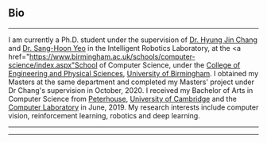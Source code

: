 ## Bio

---
I am currently a Ph.D. student under the supervision of <a href="https://hyungjinchang.wordpress.com">Dr. Hyung Jin Chang</a> and <a href="https://www.birmingham.ac.uk/staff/profiles/sportex/yeo-sang-hoon.aspx">Dr. Sang-Hoon Yeo</a> in the Intelligent Robotics Laboratory, at the <a href="https://www.birmingham.ac.uk/schools/computer-science/index.aspx"School of Computer Science</a>, under the <a href="https://www.birmingham.ac.uk/university/colleges/eps/index.aspx">College of Engineering and Physical Sciences</a>, <a href="https://www.birmingham.ac.uk/index.aspx"> University of Birmingham</a>. I obtained my Masters at the same department and completed my Masters' project under Dr Chang's supervision in October, 2020. I received my Bachelor of Arts in Computer Science from <a href="https://www.pet.cam.ac.uk">Peterhouse</a>, <a href="https://www.cam.ac.uk"> University of Cambridge</a> and the <a href="https://www.cl.cam.ac.uk">Computer Laboratory</a> in June, 2019. My research interests include computer vision, reinforcement learning, robotics and deep learning.

---




---


